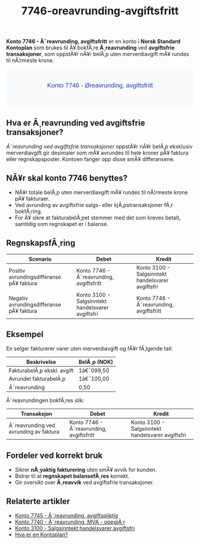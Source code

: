 ﻿---
title: "7746-oreavrunding-avgiftsfritt"
meta_title: "7746-oreavrunding-avgiftsfritt"
meta_description: '**Konto 7746 - Ã˜reavrunding, avgiftsfritt** er en konto i **Norsk Standard Kontoplan** som brukes til Ã¥ bokfÃ¸re **Ã¸reavrunding** ved **avgiftsfrie transaksj...'
slug: 7746-oreavrunding-avgiftsfritt
type: blog
layout: pages/single
---

**Konto 7746 - Ã˜reavrunding, avgiftsfritt** er en konto i **Norsk Standard Kontoplan** som brukes til Ã¥ bokfÃ¸re **Ã¸reavrunding** ved **avgiftsfrie transaksjoner**, som oppstÃ¥r nÃ¥r belÃ¸p uten merverdiavgift mÃ¥ rundes til nÃ¦rmeste krone.

![Illustrasjon av konto 7746 Ã˜reavrunding, avgiftsfritt](7746-oreavrunding-avgiftsfritt-image.svg)

## Hva er Ã¸reavrunding ved avgiftsfrie transaksjoner?

*Ã˜reavrunding ved avgiftsfrie transaksjoner* oppstÃ¥r nÃ¥r belÃ¸p eksklusiv merverdiavgift gir desimaler som mÃ¥ avrundes til hele kroner pÃ¥ faktura eller regnskapsposter. Kontoen fanger opp disse smÃ¥ differansene.

## NÃ¥r skal konto 7746 benyttes?

* NÃ¥r totale belÃ¸p uten merverdiavgift mÃ¥ rundes til nÃ¦rmeste krone pÃ¥ fakturaer.
* Ved avrunding av avgiftsfrie salgs- eller kjÃ¸pstransaksjoner fÃ¸r bokfÃ¸ring.
* For Ã¥ sikre at fakturabelÃ¸pet stemmer med det som kreves betalt, samtidig som regnskapet er i balanse.

## RegnskapsfÃ¸ring

| Scenario                                    | Debet                                   | Kredit                                   |
|---------------------------------------------|-----------------------------------------|------------------------------------------|
| Positiv avrundingsdifferanse pÃ¥ faktura    | Konto 7746 - Ã˜reavrunding, avgiftsfritt | Konto 3100 - Salgsinntekt handelsvarer avgiftsfri |
| Negativ avrundingsdifferanse pÃ¥ faktura    | Konto 3100 - Salgsinntekt handelsvarer avgiftsfri | Konto 7746 - Ã˜reavrunding, avgiftsfritt |

## Eksempel

En selger fakturerer varer uten merverdiavgift og fÃ¥r fÃ¸lgende tall:

| Beskrivelse                  | BelÃ¸p (NOK) |
|------------------------------|-------------|
| FakturabelÃ¸p ekskl. avgift   | 1â€¯099,50    |
| Avrundet fakturabelÃ¸p        | 1â€¯100,00    |
| Ã˜reavrunding                 | 0,50        |

Ã˜reavrundingen bokfÃ¸res slik:

| Transaksjon                                 | Debet                                   | Kredit                                   |
|---------------------------------------------|-----------------------------------------|------------------------------------------|
| Ã˜reavrunding ved avrunding av faktura       | Konto 7746 - Ã˜reavrunding, avgiftsfritt | Konto 3100 - Salgsinntekt handelsvarer avgiftsfri |

## Fordeler ved korrekt bruk

* Sikrer **nÃ¸yaktig fakturering** uten smÃ¥ avvik for kunden.
* Bidrar til at **regnskapet balansefÃ¸res** korrekt.
* Gir oversikt over **Ã¸reavvik** ved avgiftsfrie transaksjoner.

## Relaterte artikler

* [Konto 7745 - Ã˜reavrunding, avgiftspliktig](/blogs/kontoplan/7745-oreavrunding-avgiftspliktig "Konto 7745 - Ã˜reavrunding, avgiftspliktig")
* [Konto 7740 - Ã˜reavrunding, MVA - oppgjÃ¸r](/blogs/kontoplan/7740-oreavrunding-mva-oppgjor "Konto 7740 - Ã˜reavrunding, MVA - oppgjÃ¸r")
* [Konto 3100 - Salgsinntekt handelsvarer avgiftsfri](/blogs/kontoplan/3100-salgsinntekt-handelsvarer-avgiftsfri "Konto 3100 - Salgsinntekt handelsvarer avgiftsfri")
* [Hva er en Kontoplan?](/blogs/regnskap/hva-er-kontoplan "Hva er en Kontoplan? Komplett Guide til Kontoplaner i Norsk Regnskap")
